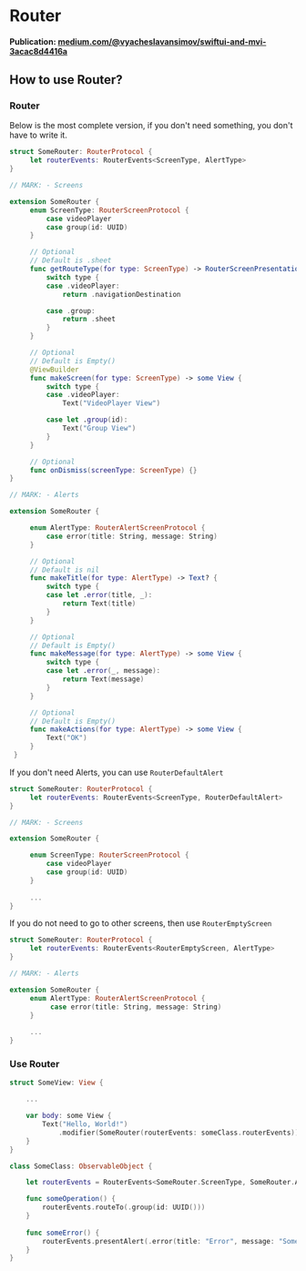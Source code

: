 # Router

#### Publication: [medium.com/@vyacheslavansimov/swiftui-and-mvi-3acac8d4416a](https://medium.com/@vyacheslavansimov/swiftui-and-mvi-3acac8d4416a)


## How to use Router?

### Router 

Below is the most complete version, if you don't need something, you don't have to write it.

```swift
struct SomeRouter: RouterProtocol {
     let routerEvents: RouterEvents<ScreenType, AlertType>
}

// MARK: - Screens

extension SomeRouter {
     enum ScreenType: RouterScreenProtocol {
         case videoPlayer
         case group(id: UUID)
     }

	 // Optional
	 // Default is .sheet
     func getRouteType(for type: ScreenType) -> RouterScreenPresentationType {
         switch type {
         case .videoPlayer:
             return .navigationDestination

         case .group:
             return .sheet
         }
     }

	 // Optional
	 // Default is Empty()
     @ViewBuilder
     func makeScreen(for type: ScreenType) -> some View {
         switch type {
         case .videoPlayer:
             Text("VideoPlayer View")

         case let .group(id):
             Text("Group View")
         }
     }

	 // Optional
     func onDismiss(screenType: ScreenType) {}
}

// MARK: - Alerts

extension SomeRouter {

     enum AlertType: RouterAlertScreenProtocol {
         case error(title: String, message: String)
     }

	 // Optional
	 // Default is nil
     func makeTitle(for type: AlertType) -> Text? {
         switch type {
         case let .error(title, _):
             return Text(title)
         }
     }

	 // Optional
	 // Default is Empty()
     func makeMessage(for type: AlertType) -> some View {
         switch type {
         case let .error(_, message):
             return Text(message)
         }
     }

	 // Optional
	 // Default is Empty()
     func makeActions(for type: AlertType) -> some View {
         Text("OK")
     }
 }
```

If you don't need Alerts, you can use `RouterDefaultAlert`

```swift
struct SomeRouter: RouterProtocol {
     let routerEvents: RouterEvents<ScreenType, RouterDefaultAlert>
}

// MARK: - Screens

extension SomeRouter {

     enum ScreenType: RouterScreenProtocol {
         case videoPlayer
         case group(id: UUID)
     }
     
     ...
}
```

If you do not need to go to other screens, then use `RouterEmptyScreen`


```swift
struct SomeRouter: RouterProtocol {
     let routerEvents: RouterEvents<RouterEmptyScreen, AlertType>
}

// MARK: - Alerts

extension SomeRouter {
     enum AlertType: RouterAlertScreenProtocol {
          case error(title: String, message: String)
     }
     
     ...
}
```

### Use Router 

```swift
struct SomeView: View {

    ...

    var body: some View {
        Text("Hello, World!")
            .modifier(SomeRouter(routerEvents: someClass.routerEvents))
    }
}

class SomeClass: ObservableObject {

    let routerEvents = RouterEvents<SomeRouter.ScreenType, SomeRouter.AlertType>()

    func someOperation() {
        routerEvents.routeTo(.group(id: UUID()))
    }
    
	func someError() {
        routerEvents.presentAlert(.error(title: "Error", message: "Something went wrong"))
    }
}
```
